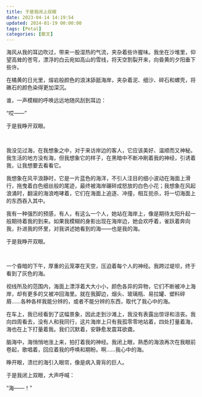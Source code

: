 ```yaml
---
title: 于是我闭上双眼
date: 2023-04-14 14:19:54
updated: 2024-01-19 00:00:00
tags: [Petal]
categories: [散文]
---
```


海风从我的耳边吹过，带来一股湿热的气流，夹杂着些许腥味。我坐在沙堆里，仰望高耸的苍穹，漂浮的白云宛如高山的雪线，将天空割裂开来，向昏黄的夕阳垂下些许。

在橘黄的日光里，熔岩般颜色的浪沫舔舐海岸，夹杂着泥、细沙、碎石和螺壳，将礁石的颜色染得更加深沉。
<!-- more -->
谁，一声模糊的呼唤远远地随风刮到耳边：

“哎——”

于是我睁开双眼。

&nbsp;

我没见过海，在我想象之中，对于来访岸边的客人，它应该美好、温顺而又神秘。我生活的地方没有海，但我想象它的样子，在黑暗中不断冲刷着我的神经，引诱着我，让我想要去看看它。

我想象在风平浪静时，它是一片蓝色的海洋，不引人注目的细小波动在海面上滑行，拖曳着白色细丝般的尾迹，最终被海岸碾碎成怒放的白色小花；我想象在风起浪涌时，翻滚的海浪咆哮着，它们在海面上追逐、冲撞，相互扼杀，将一切海面上的东西吞入其中。

我有一种强烈的预感，有人，有这么一个人，她站在海岸上，像是期待太阳升起一般期待着我的到来。如果我模糊的身影出现在海岸边，她会欢呼着，雀跃着奔向我，扑进我的怀里，对我讲述她看到的海——也是我的海。

于是我睁开双眼。

&nbsp;

 一个昏暗的下午，厚重的云笼罩在天空，压迫着每个人的神经。我跨过堤坝，终于看到了灰色的海。

 视线所及的范围内，海面上漂浮着大大小小，颜色各异的异物，它们不断被冲上海岸，却有更多的又被冲回海里。就在我脚边，烟头、玻璃瓶、易拉罐、塑料碎屑……各种各样我能分辨的，或者不能分辨的东西，取代了我心中的海。

 在车上，我已经看到了这幅景象，因此走到沙滩上，我没有表露出惊讶和沮丧。我向四周看去，没有人和我同行，这片海岸上只有我孤零零地站着，四处打量着海，海也在上下打量着我。我们沉默着，安静愈发震耳欲聋。

脑海中，海悄悄地涨上来，拍打着我的神经。我闭上眼，熟悉的海浪再次在我眼前卷起，歌唱着，回应着我的呼唤和期盼。啊……我心中的海。

睁开眼，溃烂的海引入眼帘，像是病入膏肓的巨人。

于是我闭上双眼，大声呼喊：

“海——！”